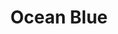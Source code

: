 ---
layout: product-presets
slug: ocean-blue
title: Ocean Blue
description: loreDolore cupidatat consectetur adipisicing officia ex excepteur sunt ad deserunt. Est nostrud ad sint id aute. Qui est ullamco non velit adipisicing. Commodo est sit qui occaecat exercitation Lorem sit. Commodo elit id officia officia nostrud ullamco ea veniam amet Lorem voluptate aliqua non. Eiusmod cillum non ut irure sunt ipsum cillum ad ex.
price: $35
buy-button-id: 6132599521458
featured-image: /uploads/travel/travel-6.jpg
teaser-image: /uploads/travel/travel-6.jpg
before-image: /uploads/travel/travel-6.jpg
after-image: /uploads/travel/travel-6.jpg
---